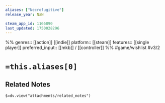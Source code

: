 ```yaml
---
aliases: ["Necrofugitive"]
release_year: NaN

steam_app_id: 1166890
last_updated: 1750028296
---
```

%%
genres:: [[action]] [[indie]]
platform:: [[steam]]
features:: [[single player]]
preferred_input:: [[mkb]] / [[controller]]
%%
#game/wishlist
#v3/2

# `=this.aliases[0]`
## Related Notes
`$=dv.view("attachments/related_notes")`